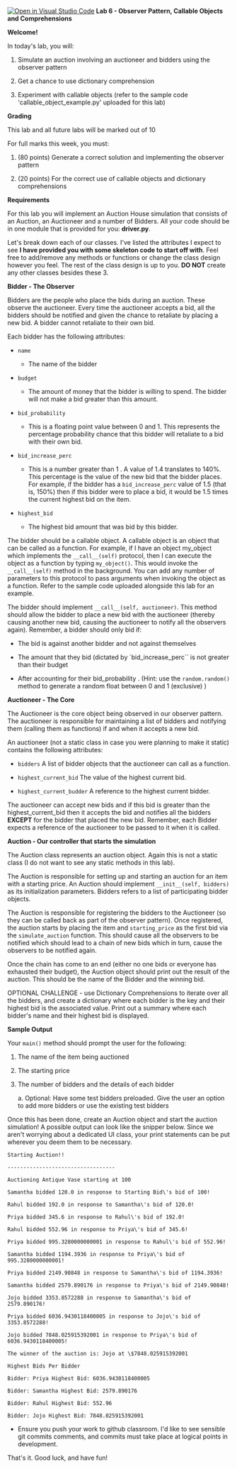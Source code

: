 [![Open in Visual Studio Code](https://classroom.github.com/assets/open-in-vscode-718a45dd9cf7e7f842a935f5ebbe5719a5e09af4491e668f4dbf3b35d5cca122.svg)](https://classroom.github.com/online_ide?assignment_repo_id=12431733&assignment_repo_type=AssignmentRepo)
**Lab 6 - Observer Pattern, Callable Objects and Comprehensions**


**Welcome!**

In today's lab, you will:

1.  Simulate an auction involving an auctioneer and bidders using the observer pattern

2.  Get a chance to use dictionary comprehension

3.  Experiment with callable objects (refer to the sample code 'callable_object_example.py' uploaded for this lab)

**Grading**

This lab and all future labs will be marked out of 10

For full marks this week, you must:

1.  (80 points) Generate a correct solution and implementing the observer pattern

2.  (20 points) For the correct use of callable objects and dictionary comprehensions


**Requirements**

For this lab you will implement an Auction House simulation that
consists of an Auction, an Auctioneer and a number of Bidders. All your
code should be in one module that is provided for you: **driver.py**.

Let\'s break down each of our classes. I\'ve listed the attributes I
expect to see **I have provided you with some skeleton code to start off with**. Feel free to add/remove any methods or functions or change the class design however you feel. The rest of the class design is up to you. **DO NOT** create any other classes besides these 3.

**Bidder - The Observer**

Bidders are the people who place the bids during an auction. These
observe the auctioneer. Every time the auctioneer accepts a bid, all the
bidders should be notified and given the chance to retaliate by placing
a new bid. A bidder cannot retaliate to their own bid.

Each bidder has the following attributes:

-   `name`

    -   The name of the bidder

-   `budget`

    -   The amount of money that the bidder is willing to spend. The
 bidder will not make a bid greater than this amount.

-   `bid_probability`

    -   This is a floating point value between 0 and 1. This represents
 the percentage probability chance that this bidder will
 retaliate to a bid with their own bid.

-   `bid_increase_perc`

    -   This is a number greater than 1 . A value of 1.4 translates to  140%. This percentage is the value of the new bid that the  bidder places. For example, if the bidder has a `bid_increase_perc` value of 1.5 (that is, 150%) then if this  bidder were to place a bid, it would be 1.5 times the current  highest bid on the item.

-   `highest_bid`

    -   The highest bid amount that was bid by this bidder.

The bidder should be a callable object. A callable object is an object that can be called as a function. For example, if I have an object my_object which implements the `__call__(self)` protocol, then I can execute the object as a function by typing `my_object()`. This would invoke the `__call__(self)` method in the background. You can add any number of parameters to this protocol to pass arguments when invoking the object as a function. Refer to the sample code uploaded alongside this lab for an example.

The bidder should implement `__call__(self, auctioneer)`. This method should allow the bidder to place a new bid with the auctioneer (thereby causing another new bid, causing the auctioneer to notify all the observers again). Remember, a bidder should only bid if:

-   The bid is against another bidder and not against themselves

-   The amount that they bid (dictated by `bid_increase_perc`` is not greater than their budget

-   After accounting for their bid_probability . (Hint: use the `random.random()` method to generate a random float between 0 and 1 (exclusive) )

**Auctioneer - The Core**

The Auctioneer is the core object being observed in our observer pattern. The auctioneer is responsible for maintaining a list of bidders and notifying them (calling them as functions) if and when it accepts a
new bid.

An auctioneer (not a static class in case you were planning to make it static) contains the following attributes:

-   `bidders` A list of bidder objects that the auctioneer can call as a function.

-   `highest_current_bid` The value of the highest current bid.

-   `highest_current_budder` A reference to the highest current bidder.

The auctioneer can accept new bids and if this bid is greater than the highest_current_bid then it accepts the bid and notifies all the bidders **EXCEPT** for the bidder that placed the new bid. Remember, each Bidder expects a reference of the auctioneer to be passed to it when it is called.

**Auction - Our controller that starts the simulation**

The Auction class represents an auction object. Again this is not a static class (I do not want to see any static methods in this lab).

The Auction is responsible for setting up and starting an auction for an item with a starting price. An Auction should implement `__init__(self, bidders)` as its initialization parameters. Bidders refers to a list of participating bidder objects.

The Auction is responsible for registering the bidders to the Auctioneer (so they can be called back as part of the observer pattern). Once registered, the auction starts by placing the item and `starting_price` as the first bid via the `simulate_auction` function. This should cause all
the observers to be notified which should lead to a chain of new bids which in turn, cause the observers to be notified again.

Once the chain has come to an end (either no one bids or everyone has exhausted their budget), the Auction object should print out the result of the auction. This should be the name of the Bidder and the winning bid.

OPTIONAL CHALLENGE - use Dictionary Comprehensions to iterate over all the bidders, and create a dictionary where each bidder is the key and their highest bid is the associated value. Print out a summary where each bidder\'s name and their highest bid is displayed.

**Sample Output**

Your `main()` method should prompt the user for the following:

1.  The name of the item being auctioned

2.  The starting price

3.  The number of bidders and the details of each bidder

    a.  Optional: Have some test bidders preloaded. Give the user an
 option to add more bidders or use the existing test bidders

Once this has been done, create an Auction object and start the auction simulation! A possible output can look like the snipper below. Since we aren\'t worrying about a dedicated UI class, your print statements can be put wherever you deem them to be necessary.

```
Starting Auction!!

----------------------------------

Auctioning Antique Vase starting at 100

Samantha bidded 120.0 in response to Starting Bid\'s bid of 100!

Rahul bidded 192.0 in response to Samantha\'s bid of 120.0!

Priya bidded 345.6 in response to Rahul\'s bid of 192.0!

Rahul bidded 552.96 in response to Priya\'s bid of 345.6!

Priya bidded 995.3280000000001 in response to Rahul\'s bid of 552.96!

Samantha bidded 1194.3936 in response to Priya\'s bid of
995.3280000000001!

Priya bidded 2149.90848 in response to Samantha\'s bid of 1194.3936!

Samantha bidded 2579.890176 in response to Priya\'s bid of 2149.90848!

Jojo bidded 3353.8572288 in response to Samantha\'s bid of 2579.890176!

Priya bidded 6036.9430118400005 in response to Jojo\'s bid of
3353.8572288!

Jojo bidded 7848.025915392001 in response to Priya\'s bid of
6036.9430118400005!

The winner of the auction is: Jojo at \$7848.025915392001

Highest Bids Per Bidder

Bidder: Priya Highest Bid: 6036.9430118400005

Bidder: Samantha Highest Bid: 2579.890176

Bidder: Rahul Highest Bid: 552.96

Bidder: Jojo Highest Bid: 7848.025915392001

```

-   Ensure you push your work to github classroom. I\'d like to see sensible git commits comments, and commits must take place at logical points in development.

That's it. Good luck, and have fun!

